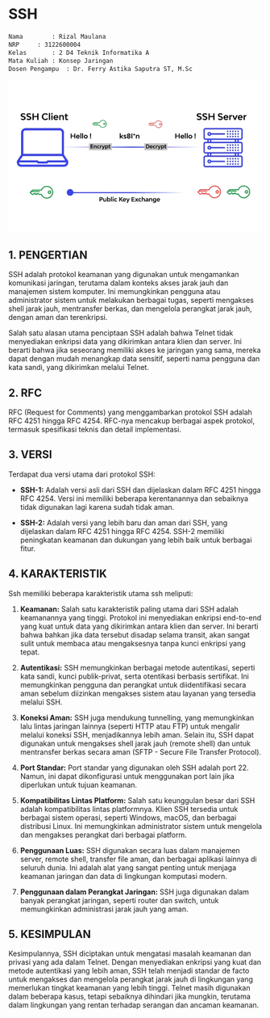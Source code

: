 # SSH

    Nama		: Rizal Maulana
    NRP		: 3122600004
    Kelas		: 2 D4 Teknik Informatika A
    Mata Kuliah	: Konsep Jaringan
    Dosen Pengampu	: Dr. Ferry Astika Saputra ST, M.Sc

<div align="center">
<img src="assets/ssh.png">
</div>

## 1. PENGERTIAN

SSH adalah protokol keamanan yang digunakan untuk mengamankan komunikasi jaringan, terutama dalam konteks akses jarak jauh dan manajemen sistem komputer. Ini memungkinkan pengguna atau administrator sistem untuk melakukan berbagai tugas, seperti mengakses shell jarak jauh, mentransfer berkas, dan mengelola perangkat jarak jauh, dengan aman dan terenkripsi.

Salah satu alasan utama penciptaan SSH adalah bahwa Telnet tidak menyediakan enkripsi data yang dikirimkan antara klien dan server. Ini berarti bahwa jika seseorang memiliki akses ke jaringan yang sama, mereka dapat dengan mudah menangkap data sensitif, seperti nama pengguna dan kata sandi, yang dikirimkan melalui Telnet.

## 2. RFC

RFC (Request for Comments) yang menggambarkan protokol SSH adalah RFC 4251 hingga RFC 4254. RFC-nya mencakup berbagai aspek protokol, termasuk spesifikasi teknis dan detail implementasi.

## 3. VERSI

Terdapat dua versi utama dari protokol SSH:

* **SSH-1:** Adalah versi asli dari SSH dan dijelaskan dalam RFC 4251 hingga RFC 4254. Versi ini memiliki beberapa kerentanannya dan sebaiknya tidak digunakan lagi karena sudah tidak aman.
  
* **SSH-2:** Adalah versi yang lebih baru dan aman dari SSH, yang dijelaskan dalam RFC 4251 hingga RFC 4254. SSH-2 memiliki peningkatan keamanan dan dukungan yang lebih baik untuk berbagai fitur.

## 4. KARAKTERISTIK

Ssh memiliki beberapa karakteristik utama ssh meliputi:

1. **Keamanan:** Salah satu karakteristik paling utama dari SSH adalah keamanannya yang tinggi. Protokol ini menyediakan enkripsi end-to-end yang kuat untuk data yang dikirimkan antara klien dan server. Ini berarti bahwa bahkan jika data tersebut disadap selama transit, akan sangat sulit untuk membaca atau mengaksesnya tanpa kunci enkripsi yang tepat.

2. **Autentikasi:** SSH memungkinkan berbagai metode autentikasi, seperti kata sandi, kunci publik-privat, serta otentikasi berbasis sertifikat. Ini memungkinkan pengguna dan perangkat untuk diidentifikasi secara aman sebelum diizinkan mengakses sistem atau layanan yang tersedia melalui SSH.

3. **Koneksi Aman:** SSH juga mendukung tunnelling, yang memungkinkan lalu lintas jaringan lainnya (seperti HTTP atau FTP) untuk mengalir melalui koneksi SSH, menjadikannya lebih aman. Selain itu, SSH dapat digunakan untuk mengakses shell jarak jauh (remote shell) dan untuk mentransfer berkas secara aman (SFTP - Secure File Transfer Protocol).

4. **Port Standar:** Port standar yang digunakan oleh SSH adalah port 22. Namun, ini dapat dikonfigurasi untuk menggunakan port lain jika diperlukan untuk tujuan keamanan.
   
5. **Kompatibilitas Lintas Platform:** Salah satu keunggulan besar dari SSH adalah kompatibilitas lintas platformnya. Klien SSH tersedia untuk berbagai sistem operasi, seperti Windows, macOS, dan berbagai distribusi Linux. Ini memungkinkan administrator sistem untuk mengelola dan mengakses perangkat dari berbagai platform.

6. **Penggunaan Luas:** SSH digunakan secara luas dalam manajemen server, remote shell, transfer file aman, dan berbagai aplikasi lainnya di seluruh dunia. Ini adalah alat yang sangat penting untuk menjaga keamanan jaringan dan data di lingkungan komputasi modern.

7. **Penggunaan dalam Perangkat Jaringan:** SSH juga digunakan dalam banyak perangkat jaringan, seperti router dan switch, untuk memungkinkan administrasi jarak jauh yang aman.

## 5. KESIMPULAN

Kesimpulannya, SSH diciptakan untuk mengatasi masalah keamanan dan privasi yang ada dalam Telnet. Dengan menyediakan enkripsi yang kuat dan metode autentikasi yang lebih aman, SSH telah menjadi standar de facto untuk mengakses dan mengelola perangkat jarak jauh di lingkungan yang memerlukan tingkat keamanan yang lebih tinggi. Telnet masih digunakan dalam beberapa kasus, tetapi sebaiknya dihindari jika mungkin, terutama dalam lingkungan yang rentan terhadap serangan dan ancaman keamanan.